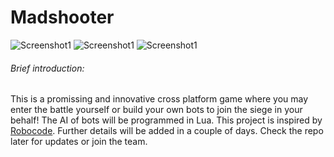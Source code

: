 # Madshooter

![Screenshot1](http://i.imgur.com/LixHPhum.png)
![Screenshot1](http://i.imgur.com/Qsu7SEtm.png)
![Screenshot1](http://i.imgur.com/FViDZyJm.png)

###### Brief introduction:

This is a promissing and innovative cross platform game where you may enter the battle yourself or build your own bots to join the siege in your behalf! The AI of bots will be programmed in Lua. This project is inspired by [Robocode](http://robocode.sourceforge.net).
Further details will be added in a couple of days.
Check the repo later for updates or join the team.
